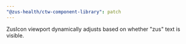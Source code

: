 ```yaml
---
"@zus-health/ctw-component-library": patch
---
```


ZusIcon viewport dynamically adjusts based on whether "zus" text is visible.
